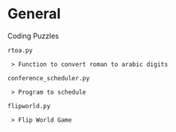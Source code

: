 # General
Coding Puzzles

```
rtoa.py

 > Function to convert roman to arabic digits
```

```
conference_scheduler.py

 > Program to schedule 
```

```
flipworld.py

 > Flip World Game
```

